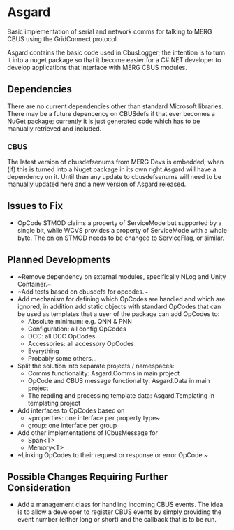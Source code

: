 # Asgard
Basic implementation of serial and network comms for talking to MERG CBUS using the GridConnect protocol.

Asgard contains the basic code used in CbusLogger; the intention is to turn it into a nuget package so that it become easier for a C#.NET developer to develop applications that interface with MERG CBUS modules.

## Dependencies
There are no current dependencies other than standard Microsoft libraries. There may be a future depencency on CBUSdefs if that ever becomes a NuGet package; currently it is just generated code which has to be manually retrieved and included.

### CBUS
The latest version of cbusdefsenums from MERG Devs is embedded; when (if) this is turned into a Nuget package in its own right Asgard will have a dependency on it. Until then any update to cbusdefsenums will need to be manually updated here and a new version of Asgard released.

## Issues to Fix
* OpCode STMOD claims a property of ServiceMode but supported by a single bit, while WCVS provides a property of ServiceMode with a whole byte. The on on STMOD needs to be changed to ServiceFlag, or similar.

## Planned Developments
* ~Remove dependency on external modules, specifically NLog and Unity Container.~
* ~Add tests based on cbusdefs for opcodes.~
* Add mechanism for defining which OpCodes are handled and which are ignored; in addition add static objects with standard OpCodes that can be used as templates that a user of the package can add OpCodes to:
  - Absolute minimum: e.g. QNN & PNN
  - Configuration: all config OpCodes
  - DCC: all DCC OpCodes
  - Accessories: all accessory OpCodes
  - Everything
  - Probably some others...
* Split the solution into separate projects / namespaces:
  - Comms functionality: Asgard.Comms in main project
  - OpCode and CBUS message functionality: Asgard.Data in main project
  - The reading and processing template data: Asgard.Templating in templating project
* Add interfaces to OpCodes based on
  - ~properties: one interface per property type~
  - group: one interface per group
* Add other implementations of ICbusMessage for 
  - Span\<T\>
  - Memory\<T\>
* ~Linking OpCodes to their request or response or error OpCode.~

## Possible Changes Requiring Further Consideration
* Add a management class for handling incoming CBUS events. The idea is to allow a developer to register CBUS events by simply providing the event number (either long or short) and the callback that is to be run.
